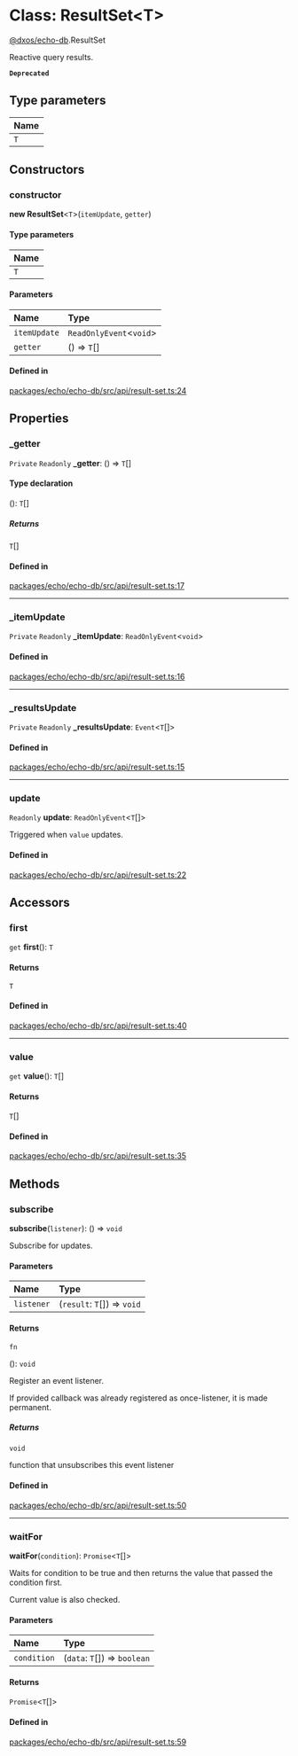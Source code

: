 # Class: ResultSet<T\>

[@dxos/echo-db](../modules/dxos_echo_db.md).ResultSet

Reactive query results.

**`Deprecated`**

## Type parameters

| Name |
| :------ |
| `T` |

## Constructors

### constructor

**new ResultSet**<`T`\>(`itemUpdate`, `getter`)

#### Type parameters

| Name |
| :------ |
| `T` |

#### Parameters

| Name | Type |
| :------ | :------ |
| `itemUpdate` | `ReadOnlyEvent`<`void`\> |
| `getter` | () => `T`[] |

#### Defined in

[packages/echo/echo-db/src/api/result-set.ts:24](https://github.com/dxos/dxos/blob/db8188dae/packages/echo/echo-db/src/api/result-set.ts#L24)

## Properties

### \_getter

 `Private` `Readonly` **\_getter**: () => `T`[]

#### Type declaration

(): `T`[]

##### Returns

`T`[]

#### Defined in

[packages/echo/echo-db/src/api/result-set.ts:17](https://github.com/dxos/dxos/blob/db8188dae/packages/echo/echo-db/src/api/result-set.ts#L17)

___

### \_itemUpdate

 `Private` `Readonly` **\_itemUpdate**: `ReadOnlyEvent`<`void`\>

#### Defined in

[packages/echo/echo-db/src/api/result-set.ts:16](https://github.com/dxos/dxos/blob/db8188dae/packages/echo/echo-db/src/api/result-set.ts#L16)

___

### \_resultsUpdate

 `Private` `Readonly` **\_resultsUpdate**: `Event`<`T`[]\>

#### Defined in

[packages/echo/echo-db/src/api/result-set.ts:15](https://github.com/dxos/dxos/blob/db8188dae/packages/echo/echo-db/src/api/result-set.ts#L15)

___

### update

 `Readonly` **update**: `ReadOnlyEvent`<`T`[]\>

Triggered when `value` updates.

#### Defined in

[packages/echo/echo-db/src/api/result-set.ts:22](https://github.com/dxos/dxos/blob/db8188dae/packages/echo/echo-db/src/api/result-set.ts#L22)

## Accessors

### first

`get` **first**(): `T`

#### Returns

`T`

#### Defined in

[packages/echo/echo-db/src/api/result-set.ts:40](https://github.com/dxos/dxos/blob/db8188dae/packages/echo/echo-db/src/api/result-set.ts#L40)

___

### value

`get` **value**(): `T`[]

#### Returns

`T`[]

#### Defined in

[packages/echo/echo-db/src/api/result-set.ts:35](https://github.com/dxos/dxos/blob/db8188dae/packages/echo/echo-db/src/api/result-set.ts#L35)

## Methods

### subscribe

**subscribe**(`listener`): () => `void`

Subscribe for updates.

#### Parameters

| Name | Type |
| :------ | :------ |
| `listener` | (`result`: `T`[]) => `void` |

#### Returns

`fn`

(): `void`

Register an event listener.

If provided callback was already registered as once-listener, it is made permanent.

##### Returns

`void`

function that unsubscribes this event listener

#### Defined in

[packages/echo/echo-db/src/api/result-set.ts:50](https://github.com/dxos/dxos/blob/db8188dae/packages/echo/echo-db/src/api/result-set.ts#L50)

___

### waitFor

**waitFor**(`condition`): `Promise`<`T`[]\>

Waits for condition to be true and then returns the value that passed the condition first.

Current value is also checked.

#### Parameters

| Name | Type |
| :------ | :------ |
| `condition` | (`data`: `T`[]) => `boolean` |

#### Returns

`Promise`<`T`[]\>

#### Defined in

[packages/echo/echo-db/src/api/result-set.ts:59](https://github.com/dxos/dxos/blob/db8188dae/packages/echo/echo-db/src/api/result-set.ts#L59)

